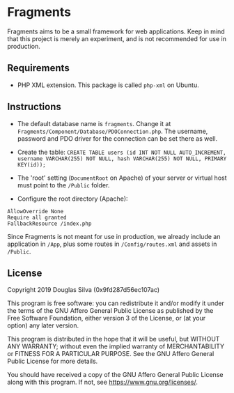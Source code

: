 # Fragments
Fragments aims to be a small framework for web applications. Keep in mind that this project is merely an experiment, and is not recommended for use in production.

## Requirements
- PHP XML extension. This package is called `php-xml` on Ubuntu.

## Instructions
- The default database name is `fragments`. Change it at `Fragments/Component/Database/PDOConnection.php`. The username, password and PDO driver for the connection can be set there as well.

- Create the table: `CREATE TABLE users (id INT NOT NULL AUTO_INCREMENT, username VARCHAR(255) NOT NULL, hash VARCHAR(255) NOT NULL, PRIMARY KEY(id));`

- The 'root' setting (`DocumentRoot` on Apache) of your server or virtual host must point to the `/Public` folder.

- Configure the root directory (Apache):
```
AllowOverride None
Require all granted
FallbackResource /index.php
```

Since Fragments is not meant for use in production, we already include an application in `/App`, plus some routes in `/Config/routes.xml` and assets in `/Public`.

## License
Copyright 2019 Douglas Silva (0x9fd287d56ec107ac)

This program is free software: you can redistribute it and/or modify
it under the terms of the GNU Affero General Public License as published by
the Free Software Foundation, either version 3 of the License, or
(at your option) any later version.

This program is distributed in the hope that it will be useful,
but WITHOUT ANY WARRANTY; without even the implied warranty of
MERCHANTABILITY or FITNESS FOR A PARTICULAR PURPOSE.  See the
GNU Affero General Public License for more details.

You should have received a copy of the GNU Affero General Public License
along with this program.  If not, see <https://www.gnu.org/licenses/>.